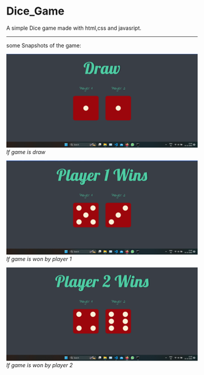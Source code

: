 # Dice_Game
A simple Dice game made with html,css and javasript.
________________________________________________________________________________________________________
some Snapshots of the game:

![Semantic description of image](/images/draw_snap.png)*If game is draw*


![Semantic description of image](/images/player1_snap.png)*If game is won by player 1*


![Semantic description of image](/images/player2_snap.png)*If game is won by player 2*

